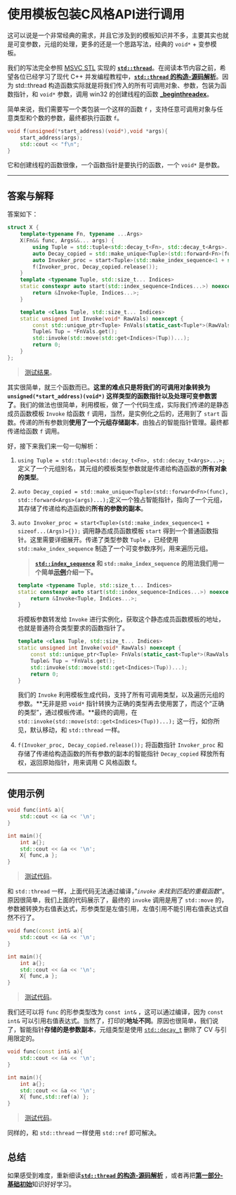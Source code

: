 # 使用模板包装C风格API进行调用

这可以说是一个非常经典的需求，并且它涉及到的模板知识并不多，主要其实也就是可变参数，元组的处理，更多的还是一个思路写法，经典的 `void*` + 变参模板。

我们的写法完全参照 [MSVC STL](https://github.com/microsoft/STL) 实现的 [**`std::thread`**](https://github.com/microsoft/STL/blob/8e2d724cc1072b4052b14d8c5f81a830b8f1d8cb/stl/inc/thread)。在阅读本节内容之前，希望各位已经学习了现代 C++ 并发编程教程中，[**`std::thread` 的构造-源码解析**](https://github.com/Mq-b/ModernCpp-ConcurrentProgramming-Tutorial/blob/main/md/%E8%AF%A6%E7%BB%86%E5%88%86%E6%9E%90/01thread%E7%9A%84%E6%9E%84%E9%80%A0%E4%B8%8E%E6%BA%90%E7%A0%81%E8%A7%A3%E6%9E%90.md)。因为 std::thread 构造函数实际就是将我们传入的所有可调用对象、参数，包装为函数指针，和 `void*` 参数，调用 win32 的创建线程的函数 [**_beginthreadex**](https://learn.microsoft.com/zh-cn/cpp/c-runtime-library/reference/beginthread-beginthreadex?view=msvc-170)。

简单来说，我们需要写一个类包装一个这样的函数 `f` ，支持任意可调用对象与任意类型和个数的参数，最终都执行函数 `f`。

```cpp
void f(unsigned(*start_address)(void*),void *args){
    start_address(args);
    std::cout << "f\n";
}
```

它和创建线程的函数很像，一个函数指针是要执行的函数，一个 `void*` 是参数。

---

## 答案与解释

答案如下：

```cpp
struct X {
    template<typename Fn, typename ...Args>
    X(Fn&& func, Args&&... args) {
        using Tuple = std::tuple<std::decay_t<Fn>, std::decay_t<Args>...>;
        auto Decay_copied = std::make_unique<Tuple>(std::forward<Fn>(func), std::forward<Args>(args)...);
        auto Invoker_proc = start<Tuple>(std::make_index_sequence<1 + sizeof...(Args)>{});
        f(Invoker_proc, Decay_copied.release());
    }
    template <typename Tuple, std::size_t... Indices>
    static constexpr auto start(std::index_sequence<Indices...>) noexcept {
        return &Invoke<Tuple, Indices...>;
    }

    template <class Tuple, std::size_t... Indices>
    static unsigned int Invoke(void* RawVals) noexcept {
        const std::unique_ptr<Tuple> FnVals(static_cast<Tuple*>(RawVals));
        Tuple& Tup = *FnVals.get();
        std::invoke(std::move(std::get<Indices>(Tup))...);
        return 0;
    }
};
```

> [测试结果](https://godbolt.org/z/xePPc8aoM)。

其实很简单，就三个函数而已。**这里的难点只是将我们的可调用对象转换为 `unsigned(*start_address)(void*)` 这样类型的函数指针以及处理可变参数罢了**。我们的做法也很简单，利用模板，做了一个代码生成，实际我们传递的是静态成员函数模板 `Invoke` 给函数 `f` 调用，当然，是实例化之后的，还用到了 `start` 函数。传递的所有参数则**使用了一个元组存储副本**，由独占的智能指针管理。最终都传递给函数 `f` 调用。

好，接下来我们来一句一句解析：

1. `using Tuple = std::tuple<std::decay_t<Fn>, std::decay_t<Args>...>;` 定义了一个元组别名，其元组的模板类型参数就是传递给构造函数的**所有对象的类型**。

2. `auto Decay_copied = std::make_unique<Tuple>(std::forward<Fn>(func), std::forward<Args>(args)...);`定义一个独占智能指针，指向了一个元组，其存储了传递给构造函数的**所有的参数的副本**。

3. `auto Invoker_proc = start<Tuple>(std::make_index_sequence<1 + sizeof...(Args)>{});` 调用静态成员函数模板 `start` 得到一个普通函数指针。这里需要详细展开。传递了类型参数 `Tuple` ，已经使用 `std::make_index_sequence` 制造了一个可变参数序列，用来遍历元组。

   > **[`std::index_sequence`](https://en.cppreference.com/w/cpp/utility/integer_sequence) 和 `std::make_index_sequence` 的用法我们用一个简单[示例](https://godbolt.org/z/dv88aPGac)介绍一下。**

   ```cpp
   template <typename Tuple, std::size_t... Indices>
   static constexpr auto start(std::index_sequence<Indices...>) noexcept {
       return &Invoke<Tuple, Indices...>;
   }
   ```

   将模板参数转发给 `Invoke` 进行实例化，获取这个静态成员函数模板的地址，也就是普通符合类型要求的函数指针了。

   ```cpp
   template <class Tuple, std::size_t... Indices>
   static unsigned int Invoke(void* RawVals) noexcept {
       const std::unique_ptr<Tuple> FnVals(static_cast<Tuple*>(RawVals));
       Tuple& Tup = *FnVals.get();
       std::invoke(std::move(std::get<Indices>(Tup))...);
       return 0;
   }
   ```

   我们的 `Invoke` 利用模板生成代码，支持了所有可调用类型，以及遍历元组的参数。**无非是把 `void*` 指针转换为正确的类型再去使用罢了，而这个“正确的类型”，通过模板传递。**最终的调用，在 `std::invoke(std::move(std::get<Indices>(Tup))...);` 这一行，如你所见，默认移动，和 `std::thread` 一样。

4. `f(Invoker_proc, Decay_copied.release());` 将函数指针 `Invoker_proc` 和存储了传递给构造函数的所有参数的副本的智能指针 `Decay_copied` 释放所有权，返回原始指针，用来调用 C 风格函数 f。

---

## 使用示例

```cpp
void func(int& a){
    std::cout << &a << '\n';
}

int main(){
    int a{};
    std::cout << &a << '\n';
    X{ func,a };
}
```

> [测试代码](https://godbolt.org/z/aT78bbWaz)。

和 `std::thread` 一样，上面代码无法通过编译，”*`invoke` 未找到匹配的重载函数*“。原因很简单，我们上面的代码展示了，最终的 `invoke` 调用是用了 `std::move` 的，参数被转换为右值表达式，形参类型是左值引用，左值引用不能引用右值表达式自然不行了。

```cpp
void func(const int& a){
    std::cout << &a << '\n';
}

int main(){
    int a{};
    std::cout << &a << '\n';
    X{ func,a };
}
```

> [测试代码](https://godbolt.org/z/qTPofrW6z)。

我们还可以将 `func` 的形参类型改为 `const int&` ，这可以通过编译，因为 `const int&` 可以引用右值表达式。当然了，打印的**地址不同**。原因也很简单，我们说了，智能指针**存储的是参数副本**，元组类型是使用 [`std::decay_t`](https://zh.cppreference.com/w/cpp/types/decay) 删除了 CV 与引用限定的。

```cpp
void func(const int& a){
    std::cout << &a << '\n';
}

int main(){
    int a{};
    std::cout << &a << '\n';
    X{ func,std::ref(a) };
}
```

> [测试代码](https://godbolt.org/z/9srsc8dfT)。

同样的，和 `std::thread` 一样使用 `std::ref` 即可解决。

## 总结

如果感受到难度，重新细读[**`std::thread` 的构造-源码解析**](https://github.com/Mq-b/ModernCpp-ConcurrentProgramming-Tutorial/blob/main/md/%E8%AF%A6%E7%BB%86%E5%88%86%E6%9E%90/01thread%E7%9A%84%E6%9E%84%E9%80%A0%E4%B8%8E%E6%BA%90%E7%A0%81%E8%A7%A3%E6%9E%90.md) ，或者再把[**第一部分-基础初始**](../第一部分-基础知识/)知识好好学习。
